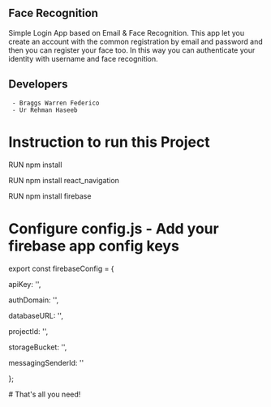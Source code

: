 ## Face Recognition

Simple Login App based on Email & Face Recognition. This app let you create an account with the common registration by email and password and then you can register your face too. In this way you can authenticate your identity with username and face recognition. 

## Developers
	 - Braggs Warren Federico 
	 - Ur Rehman Haseeb
	

# Instruction to run this Project 
<p>RUN npm install<br></p>
<p>RUN npm install react_navigation<br></p>
<p>RUN npm install firebase <br></p>


# Configure config.js - Add your firebase app config keys
<p>export const firebaseConfig = {<br></p>
<p>  apiKey: '',<br></p>
 <p> authDomain: '',<br></p>
 <p> databaseURL: '',<br></p>
 <p> projectId: '',<br></p>
 <p> storageBucket: '',<br></p>
 <p> messagingSenderId: ''<br></p>
<p>};<br></p>
# That's all you need!
